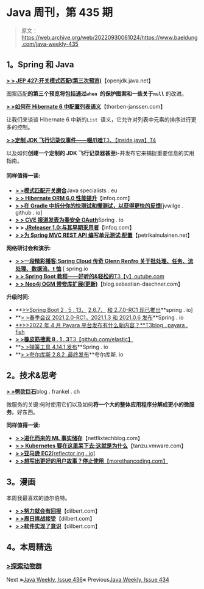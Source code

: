# Java 周刊，第 435 期

> 原文：<https://web.archive.org/web/20220930061024/https://www.baeldung.com/java-weekly-435>

## 1。Spring 和 Java

[**> > JEP 427:开关模式匹配(第三次预览)**](https://web.archive.org/web/20220813060105/https://openjdk.java.net/jeps/427)【openjdk.java.net】

图案匹配**的第三个预览将包括通过`when `的保护图案和一些关于`null`** 的改进。

[**> >如何在 Hibernate 6 中配置列表语义**](https://web.archive.org/web/20220813060105/https://thorben-janssen.com/hibernate-list-semantics/)【thorben-janssen.com】

让我们来谈谈 Hibernate 6 中新的`List `语义，它允许对列表中元素的排序进行更多的控制。

[**> >定制 JDK 飞行记录仪事件——啜爪哇**T3、【inside.java】T4](https://web.archive.org/web/20220813060105/https://inside.java/2022/04/25/sip48/)

以及如何**创建一个定制的 JDK 飞行记录器甚至**t-并发布它来捕捉重要信息的实用指南。

#### 同样值得一读:

*   [**> >模式匹配开关磨合**](https://web.archive.org/web/20220813060105/https://www.javaspecialists.eu/archive/Issue300-Break-in-Switch-With-Pattern-Matching.html)Java specialists . eu
*   [**> > Hibernate ORM 6.0 性能提升**](https://web.archive.org/web/20220813060105/https://www.infoq.com/news/2022/04/red-hat-releases-hibernate-6/?utm_campaign=infoq_content&utm_source=infoq&utm_medium=feed&utm_term=Java)【infoq.com】
*   [**> >在 Gradle 中拆分你的快测试和慢测试，以获得更快的反馈**](https://web.archive.org/web/20220813060105/https://jvwilge.github.io/en/2022/04/21/gradle-split-tests.html)[jvwilge . github . io]
*   [**> > CVE 报道发表为春安全 OAuth**](https://web.archive.org/web/20220813060105/https://spring.io/blog/2022/04/21/cve-report-published-for-spring-security-oauth)Spring . io
*   **> > [JReleaser 1.0:与其早期采用者](https://web.archive.org/web/20220813060105/https://www.infoq.com/news/2022/04/jreleaser-v1-community/)**【infoq.com】
*   [**> >为 Spring MVC REST API 编写单元测试:配置**](https://web.archive.org/web/20220813060105/https://www.petrikainulainen.net/programming/testing/writing-unit-tests-for-a-spring-mvc-rest-api-configuration/)【petrikainulainen.net】

**网络研讨会和演示:**

*   [**> >一段精彩播客:Spring Cloud 传奇 Glenn Renfro 关于批处理、任务、流处理、数据流、t 恤**](https://web.archive.org/web/20220813060105/https://spring.io/blog/2022/04/21/a-bootiful-podcast-spring-cloud-legend-glenn-renfro-about-batch-processing-tasks-stream-processing-data-flow-and-t-shirts) [ spring.io
*   [**> > Spring Boot 教程——好听的&轻松的**T3【y】outube.com](https://web.archive.org/web/20220813060105/https://youtu.be/QuvS_VLbGko)
*   [**> > Neo4j OGM 带夸库扩展(更新)**](https://web.archive.org/web/20220813060105/https://blog.sebastian-daschner.com/entries/neo4j-ogm-with-quarkus-extension)【blog.sebastian-daschner.com】

**升级时间:**

*   **[>>Spring Boot 2 . 5 . 13、](https://web.archive.org/web/20220813060105/https://spring.io/blog/2022/04/21/spring-boot-2-5-13-available-now) [2.6.7、](https://web.archive.org/web/20220813060105/https://spring.io/blog/2022/04/21/spring-boot-2-6-7-available-now) [和 2.7.0-RC1 现已推出](https://web.archive.org/web/20220813060105/https://spring.io/blog/2022/04/21/spring-boot-2-7-0-rc1-is-now-available)**spring . io]
*   **[> >春季会议 2021.2.0-RC1，2021.1.3 和 2021.0.6 发布](https://web.archive.org/web/20220813060105/https://spring.io/blog/2022/04/20/spring-session-2021-2-0-rc1-2021-1-3-and-2021-0-6-released)**Spring . io
*   [**>>2022 年 4 月 Payara 平台发布有什么新内容？**T3blog . payara . fish](https://web.archive.org/web/20220813060105/https://blog.payara.fish/whats-new-in-the-april-2022-payara-platform-release)
*   [**> >橡皮筋搜索 8 . 1 . 3**T3【github.com/elastic】](https://web.archive.org/web/20220813060105/https://github.com/elastic/elasticsearch/releases)
*   **[> >弹簧工具 4.14.1 发布](https://web.archive.org/web/20220813060105/https://spring.io/blog/2022/04/26/spring-tools-4-14-1-released)**Spring . io
*   **[> >夸尔库斯 2.8.2 .最终发布](https://web.archive.org/web/20220813060105/https://quarkus.io/blog/quarkus-2-8-2-final-released/)**夸尔库斯. io

## 2。技术&思考

[**> >劈砍巨石**](https://web.archive.org/web/20220813060105/https://blog.frankel.ch/chopping-monolith/)blog . frankel . ch

微服务的关键:何时使用它们以及如何**将一个大的整体应用程序分解成更小的微服务**。好东西。

**同样值得一读:**

*   [**> >进化而来的 ML 事实储存**](https://web.archive.org/web/20220813060105/https://netflixtechblog.com/evolution-of-ml-fact-store-5941d3231762)【netflixtechblog.com】
*   [**> > Kubernetes 要在这里呆下去:这就是为什么**](https://web.archive.org/web/20220813060105/https://tanzu.vmware.com/content/blog/state-of-kubernetes-2022)【tanzu.vmware.com】
*   [**> >亚马逊 EC2**[reflector ing . io]](https://web.archive.org/web/20220813060105/https://reflectoring.io/getting-started-with-amazon-ec2/)
*   [**> >想写出更好的用户故事？停止使用**【morethancoding.com】](https://web.archive.org/web/20220813060105/https://morethancoding.com/2022/04/21/want-to-write-better-user-stories-stop-using-can/)

## 3。漫画

本周我最喜欢的迪尔伯特。

*   [**> >努力就会有回报**](https://web.archive.org/web/20220813060105/https://dilbert.com/strip/2022-04-22)【dilbert.com】
*   [**> >周日挑战接受**](https://web.archive.org/web/20220813060105/https://dilbert.com/strip/2022-04-24)【dilbert.com】
*   [**> >软件实现了意识**](https://web.archive.org/web/20220813060105/https://dilbert.com/strip/2022-04-23)【dilbert.com】

## 4。本周精选

### [>探索动物群](/web/20220813060105/https://www.baeldung.com/fauna-jw-ww3o)

Next **»**[Java Weekly, Issue 436](/web/20220813060105/https://www.baeldung.com/java-weekly-436)**«** Previous[Java Weekly, Issue 434](/web/20220813060105/https://www.baeldung.com/java-weekly-434)